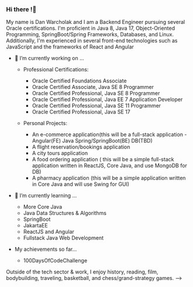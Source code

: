 ### Hi there !👋

My name is Dan Warcholak and I am a Backend Engineer pursuing several Oracle certifications. I'm proficient in Java 8, Java 17, Object-Oriented Programming, SpringBoot/Spring Frameworks, Databases, and Linux. Additionally, I'm experienced in several front-end technologies such as JavaScript and the frameworks of React and Angular

- 🔭 I’m currently working on ...
  - Professional Certifications:
     - Oracle Certified Foundations Associate
     - Oracle Certified Associate, Java SE 8 Programmer
     - Oracle Certified Professional, Java SE 8 Programmer
     - Oracle Certified Professional, Java EE 7 Application Developer
     - Oracle Certified Professional, Java SE 11 Programmer
     - Oracle Certified Professional, Java SE 17

   - Personal Projects: 
     -   An e-commerce application(this will be  a full-stack application - Angular(FE) Java Spring/SpringBoot(BE) DB(TBD)
     -   A flight reservation/bookings application
     -   A city tours application
     -   A food ordering application ( this will be a simple full-stack application written in ReactJS, Core Java, and use MongoDB for DB)
     -   A pharmacy application (this will be a simple application written in Core Java and will use Swing for GUI)

- 🌱 I’m currently learning ...
    - More Core Java 
    - Java Data Structures & Algorithms
    - SpringBoot
    - JakartaEE
    - ReactJS and Angular
    - Fullstack Java Web Development


- My achievements so far...
    - 100DaysOfCodeChallenge

Outside of the tech sector & work, I enjoy history, reading, film,  bodybuilding, traveling, basketball, and chess/grand-strategy games.
-->
